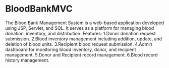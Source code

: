 # BloodBankMVC
The Blood Bank Management System is a web-based application developed using JSP, Servlet, and SQL. It serves as a platform for managing blood donation, inventory, and distribution.
Features:
1.Donor donation request submission. 
2.Blood inventory management including addition, update, and deletion of blood units.
3.Recipient  blood request submission.
4.Admin dashboard for monitoring blood inventory, donor, and recipient management.
5.Donor and Recipient  record  management.
6.Blood record history  management.
